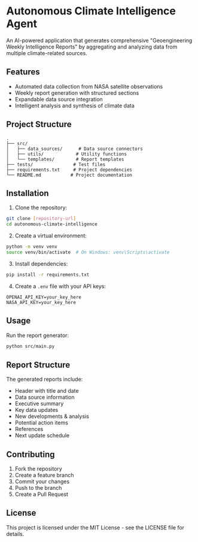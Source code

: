 # Autonomous Climate Intelligence Agent

An AI-powered application that generates comprehensive "Geoengineering Weekly Intelligence Reports" by aggregating and analyzing data from multiple climate-related sources.

## Features

- Automated data collection from NASA satellite observations
- Weekly report generation with structured sections
- Expandable data source integration
- Intelligent analysis and synthesis of climate data

## Project Structure

```
.
├── src/
│   ├── data_sources/      # Data source connectors
│   ├── utils/            # Utility functions
│   └── templates/        # Report templates
├── tests/               # Test files
├── requirements.txt     # Project dependencies
└── README.md           # Project documentation
```

## Installation

1. Clone the repository:
```bash
git clone [repository-url]
cd autonomous-climate-intelligence
```

2. Create a virtual environment:
```bash
python -m venv venv
source venv/bin/activate  # On Windows: venv\Scripts\activate
```

3. Install dependencies:
```bash
pip install -r requirements.txt
```

4. Create a `.env` file with your API keys:
```
OPENAI_API_KEY=your_key_here
NASA_API_KEY=your_key_here
```

## Usage

Run the report generator:
```bash
python src/main.py
```

## Report Structure

The generated reports include:
- Header with title and date
- Data source information
- Executive summary
- Key data updates
- New developments & analysis
- Potential action items
- References
- Next update schedule

## Contributing

1. Fork the repository
2. Create a feature branch
3. Commit your changes
4. Push to the branch
5. Create a Pull Request

## License

This project is licensed under the MIT License - see the LICENSE file for details.
